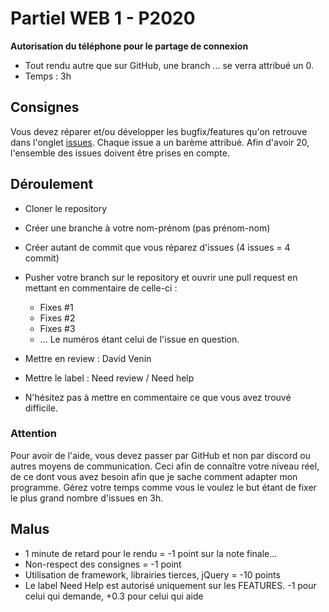 # Partiel WEB 1 - P2020

**Autorisation du téléphone pour le partage de connexion**

* Tout rendu autre que sur GitHub, une branch ... se verra attribué un 0.
* Temps : 3h

## Consignes

Vous devez réparer et/ou développer les bugfix/features qu'on retrouve dans l'onglet [issues](https://github.com/davidvenin/hetic-partiel-web-1).
Chaque issue a un barème attribué. Afin d'avoir 20, l'ensemble des issues doivent être prises en compte.

## Déroulement
* Cloner le repository
* Créer une branche à votre nom-prénom (pas prénom-nom)
* Créer autant de commit que vous réparez d'issues (4 issues = 4 commit)
* Pusher votre branch sur le repository et ouvrir une pull request en mettant en commentaire de celle-ci :
  - Fixes #1
  - Fixes #2
  - Fixes #3
  - ... Le numéros étant celui de l'issue en question.

* Mettre en review : David Venin
* Mettre le label : Need review / Need help
* N'hésitez pas à mettre en commentaire ce que vous avez trouvé difficile.

### Attention
Pour avoir de l'aide, vous devez passer par GitHub et non par discord ou autres moyens de communication.
Ceci afin de connaître votre niveau réel, de ce dont vous avez besoin afin que je sache comment adapter mon programme.
Gérez votre temps comme vous le voulez le but étant de fixer le plus grand nombre d'issues en 3h.

## Malus
* 1 minute de retard pour le rendu = -1 point sur la note finale...
* Non-respect des consignes = -1 point
* Utilisation de framework, librairies tierces, jQuery = -10 points 
* Le label Need Help est autorisé uniquement sur les FEATURES. -1 pour celui qui demande, +0.3 pour celui qui aide